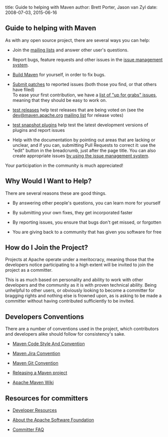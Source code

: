 title: Guide to helping with Maven
author: Brett Porter, Jason van Zyl
date: 2008-07-03, 2015-06-16

<!--
Licensed to the Apache Software Foundation (ASF) under one
or more contributor license agreements.  See the NOTICE file
distributed with this work for additional information
regarding copyright ownership.  The ASF licenses this file
to you under the Apache License, Version 2.0 (the
"License"); you may not use this file except in compliance
with the License.  You may obtain a copy of the License at

    http://www.apache.org/licenses/LICENSE-2.0

Unless required by applicable law or agreed to in writing,
software distributed under the License is distributed on an
"AS IS" BASIS, WITHOUT WARRANTIES OR CONDITIONS OF ANY
KIND, either express or implied.  See the License for the
specific language governing permissions and limitations
under the License.
-->

## Guide to helping with Maven


 As with any open source project, there are several ways you can help:



 - Join the [mailing lists](../../mailing-lists.html) and answer other user's questions.

 - Report bugs, feature requests and other issues in the [issue management system](../../issue-management.html).

 - [ Build Maven](./guide-building-maven.html) for yourself, in order to fix bugs.

 - [Submit patches](./guide-maven-development.html#Creating_and_submitting_a_patch) to reported issues (both those you find, or that others have filed)\
To ease your first contribution, we have a [list of "up for grabs" issues](https://s.apache.org/for-the-grabs_maven), meaning that they should be easy to work on.

 - [ test releases](./guide-testing-releases.html) help test releases that are being voted on (see the dev@maven.apache.org [ mailing list](../../mailing-lists.html) for release votes)

 - [ test snapshot plugins](./guide-testing-development-plugins.html) help test the latest development versions of plugins and report issues

 - Help with the documentation by pointing out areas that are lacking or unclear, and if you can, submitting Pull Requests to correct it: use the "edit" button in the breadcrumb, just after the page title. You can also create appropriate issues [by using the issue management system](https://issues.apache.org/jira/browse/MNGSITE).


 Your participation in the community is much appreciated!



## Why Would I Want to Help?


 There are several reasons these are good things.



 - By answering other people's questions, you can learn more for yourself

 - By submitting your own fixes, they get incorporated faster

 - By reporting issues, you ensure that bugs don't get missed, or forgotten

 - You are giving back to a community that has given you software for free



## How do I Join the Project?


 Projects at Apache operate under a meritocracy, meaning those that the developers notice participating to a high extent will be invited to join the project as a committer.


 This is as much based on personality and ability to work with other developers and the community as it is with proven technical ability. Being unhelpful to other users, or obviously looking to become a committer for bragging rights and nothing else is frowned upon, as is asking to be made a committer without having contributed sufficiently to be invited.



## Developers Conventions


 There are a number of conventions used in the project, which contributors and developers alike should follow for consistency's sake.



 - [Maven Code Style And Convention](../../developers/conventions/code.html)

 - [Maven Jira Convention](../../developers/conventions/jira.html)

 - [Maven Git Convention](../../developers/conventions/git.html)

 - [Releasing a Maven project](../../developers/release/index.html)

 - [Apache Maven Wiki](https://cwiki.apache.org/confluence/display/MAVEN/Index)



## Resources for committers



 - [ Developer Resources](http://www.apache.org/dev/)

 - [ About the Apache Software Foundation](http://www.apache.org/foundation/)

 - [ Committer FAQ](http://www.apache.org/dev/committers.html)



